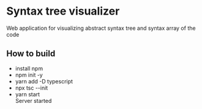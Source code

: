 # Syntax tree visualizer

Web application for visualizing abstract syntax tree and syntax array of the code

## How to build
* install npm
* npm init -y
* yarn add -D typescript
* npx tsc --init
* yarn start
</br>Server started
